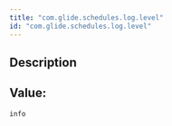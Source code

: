 ```yaml
---
title: "com.glide.schedules.log.level"
id: "com.glide.schedules.log.level"
---
```

## Description



## Value: 
```
info
```